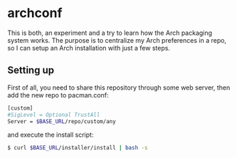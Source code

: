 # archconf

This is both, an experiment and a try to learn how the Arch packaging system works.
The purpose is to centralize my Arch preferences in a repo, so I can
setup an Arch installation with just a few steps.

## Setting up

First of all, you need to share this repository through some web server,
then add the new repo to pacman.conf:

```bash
[custom]
#SigLevel = Optional TrustAll
Server = $BASE_URL/repo/custom/any
```

and execute the install script:

```bash
$ curl $BASE_URL/installer/install | bash -s
```
